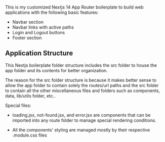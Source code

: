 This is my customized Nextjs 14 App Router boilerplate to build web applications with the following basic features:

- Navbar section
- Navbar links with active paths
- Login and Logout buttons
- Footer section

## Application Structure

This Nextjs boilerplate folder structure includes the src folder to house the app folder and its contents for better organization.

The reason for the src folder structure is because it makes better sense to allow the app folder to contain solely the routes/url paths and the src folder to contain all the other miscellaneous files and folders such as components, data, lib/utils folder, etc..

Special files:

- loading.jsx, not-found.jsx, and error.jsx are components that can be imported into any route folder to manage special rendering conditions.

- All the components' styling are managed mostly by their respective .module.css files
